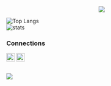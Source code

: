 
<p align="center"><img align="center" src="https://avatars.githubusercontent.com/u/74940277?s=400&u=7987fa4cea306256937b537af3d39e620be10db1&v=4"> <img/>

![Top Langs](https://github-readme-stats.vercel.app/api/top-langs/?username=enforcd&theme=dark&layout=compact)<br />
![stats](https://github-readme-stats.vercel.app/api?username=enforcd&theme=dark&show_icons=true&layout=compact) 

### Connections
[<img align="center" alt="YouTube" width="22px" src="https://cdn.icon-icons.com/icons2/791/PNG/512/YOUTUBE_icon-icons.com_65487.png" />][youtube]
[<img align="center" alt="Discord" width="22px" src="https://cdn.icon-icons.com/icons2/2845/PNG/512/discord_logo_icon_181298.png" />][discord]
<br />
<br />

<img src="https://github-profile-trophy.vercel.app/api/pin/?username=enforcd&margin-w=25&margin-h=25&column=7&theme=darkhub" />



[youtube]: https://www.youtube.com/channel/UCU2rG-Pd80-8Zon5i-YOcUw
[discord]: https://discord.com/users/768456422366117908
